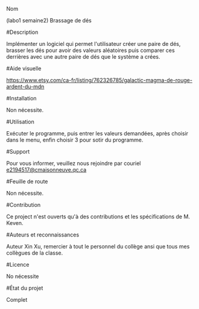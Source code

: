 Nom

(labo1 semaine2)
Brassage de dés

#Description

Implémenter un logiciel qui permet l'utilisateur créer une paire de dés, brasser les dés pour avoir des valeurs aléatoires puis comparer ces derrières avec une autre paire de dés que le système a crées.

#Aide visuelle

https://www.etsy.com/ca-fr/listing/762326785/galactic-magma-de-rouge-ardent-du-mdn

#Installation

Non nécessite.

#Utilisation

Exécuter le programme, puis entrer les valeurs demandées, après choisir dans le menu, enfin choisir 3 pour sotir du programme.

#Support

Pour vous informer, veuillez nous rejoindre par couriel e2194517@cmaisonneuve.qc.ca

#Feuille de route

Non nécessite.

#Contribution

Ce project n'est ouverts qu'à des contributions et les spécifications de M. Keven.

#Auteurs et reconnaissances

Auteur Xin Xu, remercier à tout le personnel du collège ansi que tous mes collègues de la classe.

#Licence

No nécessite

#État du projet

Complet
